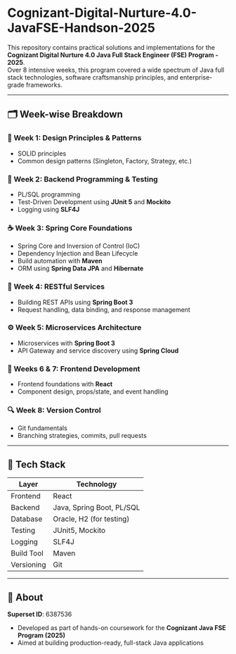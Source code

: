 # Cognizant-Digital-Nurture-4.0-JavaFSE-Handson-2025

This repository contains practical solutions and implementations for the **Cognizant Digital Nurture 4.0 Java Full Stack Engineer (FSE) Program - 2025**.  
Over 8 intensive weeks, this program covered a wide spectrum of Java full stack technologies, software craftsmanship principles, and enterprise-grade frameworks.

---

## 🗂️ Week-wise Breakdown

### 📘 Week 1: Design Principles & Patterns
- SOLID principles
- Common  design patterns (Singleton, Factory, Strategy, etc.)

### 💾 Week 2: Backend Programming & Testing
- PL/SQL programming
- Test-Driven Development using **JUnit 5** and **Mockito**
- Logging using **SLF4J**

### ☕ Week 3: Spring Core Foundations
- Spring Core and Inversion of Control (IoC)
- Dependency Injection and Bean Lifecycle
- Build automation with **Maven**
- ORM using **Spring Data JPA** and **Hibernate**

### 🔗 Week 4: RESTful Services
- Building REST APIs using **Spring Boot 3**
- Request handling, data binding, and response management

### ⚙️ Week 5: Microservices Architecture
- Microservices with **Spring Boot 3**
- API Gateway and service discovery using **Spring Cloud**

### 🎨 Weeks 6 & 7: Frontend Development
- Frontend foundations with **React**
- Component design, props/state, and event handling

### 🔍 Week 8: Version Control
- Git fundamentals
- Branching strategies, commits, pull requests

---

## 🧰 Tech Stack

| Layer         | Technology                        |
|---------------|-----------------------------------|
| Frontend      | React                             |
| Backend       | Java, Spring Boot, PL/SQL         |
| Database      | Oracle, H2 (for testing)          |
| Testing       | JUnit5, Mockito                   |
| Logging       | SLF4J                             |
| Build Tool    | Maven                             |
| Versioning    | Git                               |

---

## 🔖 About
**Superset ID**: 6387536
- Developed as part of hands-on coursework for the **Cognizant Java FSE Program (2025)**
- Aimed at building production-ready, full-stack Java applications



